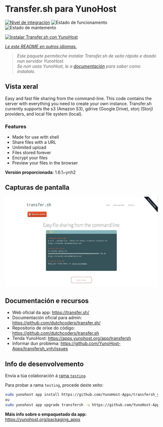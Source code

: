 <!--
NOTA: Este README foi creado automáticamente por <https://github.com/YunoHost/apps/tree/master/tools/readme_generator>
NON debe editarse manualmente.
-->

# Transfer.sh para YunoHost

[![Nivel de integración](https://apps.yunohost.org/badge/integration/transfersh)](https://ci-apps.yunohost.org/ci/apps/transfersh/)
![Estado de funcionamento](https://apps.yunohost.org/badge/state/transfersh)
![Estado de mantemento](https://apps.yunohost.org/badge/maintained/transfersh)

[![Instalar Transfer.sh con YunoHost](https://install-app.yunohost.org/install-with-yunohost.svg)](https://install-app.yunohost.org/?app=transfersh)

*[Le este README en outros idiomas.](./ALL_README.md)*

> *Este paquete permíteche instalar Transfer.sh de xeito rápido e doado nun servidor YunoHost.*  
> *Se non usas YunoHost, le a [documentación](https://yunohost.org/install) para saber como instalalo.*

## Vista xeral

Easy and fast file sharing from the command-line. This code contains the server with everything you need to create your own instance.
Transfer.sh currently supports the s3 (Amazon S3), gdrive (Google Drive), storj (Storj) providers, and local file system (local).

### Features

- Made for use with shell
- Share files with a URL
- Unlimited upload
- Files stored forever
- Encrypt your files
- Preview your files in the browser


**Versión proporcionada:** 1.6.1~ynh2

## Capturas de pantalla

![Captura de pantalla de Transfer.sh](./doc/screenshots/transfer.sh-about.jpg)

## Documentación e recursos

- Web oficial da app: <https://transfer.sh/>
- Documentación oficial para admin: <https://github.com/dutchcoders/transfer.sh/>
- Repositorio de orixe do código: <https://github.com/dutchcoders/transfer.sh>
- Tenda YunoHost: <https://apps.yunohost.org/app/transfersh>
- Informar dun problema: <https://github.com/YunoHost-Apps/transfersh_ynh/issues>

## Info de desenvolvemento

Envía a túa colaboración á [rama `testing`](https://github.com/YunoHost-Apps/transfersh_ynh/tree/testing).

Para probar a rama `testing`, procede deste xeito:

```bash
sudo yunohost app install https://github.com/YunoHost-Apps/transfersh_ynh/tree/testing --debug
ou
sudo yunohost app upgrade transfersh -u https://github.com/YunoHost-Apps/transfersh_ynh/tree/testing --debug
```

**Máis info sobre o empaquetado da app:** <https://yunohost.org/packaging_apps>
